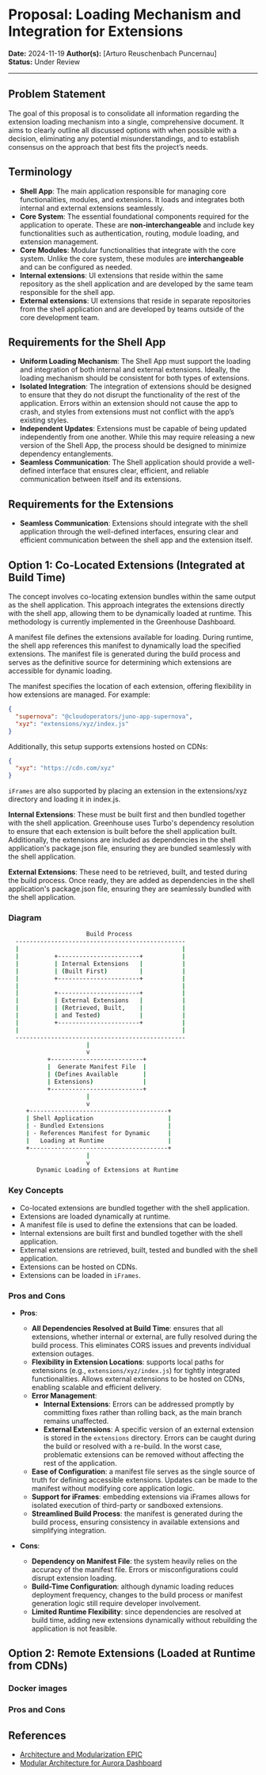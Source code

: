 # Proposal: Loading Mechanism and Integration for Extensions

**Date:** 2024-11-19
**Author(s):** [Arturo Reuschenbach Puncernau]  
**Status:** Under Review

---

## Problem Statement

The goal of this proposal is to consolidate all information regarding the extension loading mechanism into a single, comprehensive document. It aims to clearly outline all discussed options with when possible with a decision, eliminating any potential misunderstandings, and to establish consensus on the approach that best fits the project’s needs.

## Terminology

- **Shell App**: The main application responsible for managing core functionalities, modules, and extensions. It loads and integrates both internal and external extensions seamlessly.
- **Core System**: The essential foundational components required for the application to operate. These are **non-interchangeable** and include key functionalities such as authentication, routing, module loading, and extension management.
- **Core Modules**: Modular functionalities that integrate with the core system. Unlike the core system, these modules are **interchangeable** and can be configured as needed.
- **Internal extensions**: UI extensions that reside within the same repository as the shell application and are developed by the same team responsible for the shell app.
- **External extensions**: UI extensions that reside in separate repositories from the shell application and are developed by teams outside of the core development team.

## Requirements for the Shell App

- **Uniform Loading Mechanism**: The Shell App must support the loading and integration of both internal and external extensions. Ideally, the loading mechanism should be consistent for both types of extensions.
- **Isolated Integration**: The integration of extensions should be designed to ensure that they do not disrupt the functionality of the rest of the application. Errors within an extension should not cause the app to crash, and styles from extensions must not conflict with the app’s existing styles.
- **Independent Updates**: Extensions must be capable of being updated independently from one another. While this may require releasing a new version of the Shell App, the process should be designed to minimize dependency entanglements.
- **Seamless Communication**: The Shell application should provide a well-defined interface that ensures clear, efficient, and reliable communication between itself and its extensions.

## Requirements for the Extensions

- **Seamless Communication**: Extensions should integrate with the shell application through the well-defined interfaces, ensuring clear and efficient communication between the shell app and the extension itself.

## Option 1: Co-Located Extensions (Integrated at Build Time)

The concept involves co-locating extension bundles within the same output as the shell application. This approach integrates the extensions directly with the shell app, allowing them to be dynamically loaded at runtime. This methodology is currently implemented in the Greenhouse Dashboard.

A manifest file defines the extensions available for loading. During runtime, the shell app references this manifest to dynamically load the specified extensions. The manifest file is generated during the build process and serves as the definitive source for determining which extensions are accessible for dynamic loading.

The manifest specifies the location of each extension, offering flexibility in how extensions are managed. For example:

```json
{
  "supernova": "@cloudoperators/juno-app-supernova",
  "xyz": "extensions/xyz/index.js"
}
```

Additionally, this setup supports extensions hosted on CDNs:

```json
{
  "xyz": "https://cdn.com/xyz"
}
```

`iFrames` are also supported by placing an extension in the extensions/xyz directory and loading it in index.js.

**Internal Extensions**: These must be built first and then bundled together with the shell application. Greenhouse uses Turbo's dependency resolution to ensure that each extension is built before the shell application built. Additionally, the extensions are included as dependencies in the shell application's package.json file, ensuring they are bundled seamlessly with the shell application.

**External Extensions**: These need to be retrieved, built, and tested during the build process. Once ready, they are added as dependencies in the shell application's package.json file, ensuring they are seamlessly bundled with the shell application.

### Diagram

```bash
                      Build Process
  ------------------------------------------------
  |                                              |
  |          +-----------------------+           |
  |          | Internal Extensions   |           |
  |          | (Built First)         |           |
  |          +-----------------------+           |
  |                                              |
  |          +-----------------------+           |
  |          | External Extensions   |           |
  |          | (Retrieved, Built,    |           |
  |          | and Tested)           |           |
  |          +-----------------------+           |
  |                                              |
  ------------------------------------------------
                      |
                      v
           +--------------------------+
           |  Generate Manifest File  |
           | (Defines Available       |
           | Extensions)              |
           +--------------------------+
                      |
                      v
     +---------------------------------------+
     | Shell Application                     |
     | - Bundled Extensions                  |
     | - References Manifest for Dynamic     |
     |   Loading at Runtime                  |
     +---------------------------------------+
                      |
                      v
        Dynamic Loading of Extensions at Runtime

```

### Key Concepts

- Co-located extensions are bundled together with the shell application.
- Extensions are loaded dynamically at runtime.
- A manifest file is used to define the extensions that can be loaded.
- Internal extensions are built first and bundled together with the shell application.
- External extensions are retrieved, built, tested and bundled with the shell application.
- Extensions can be hosted on CDNs.
- Extensions can be loaded in `iFrames`.

### Pros and Cons

- **Pros**:

  - **All Dependencies Resolved at Build Time**: ensures that all extensions, whether internal or external, are fully resolved during the build process. This eliminates CORS issues and prevents individual extension outages.
  - **Flexibility in Extension Locations**: supports local paths for extensions (e.g., `extensions/xyz/index.js`) for tightly integrated functionalities. Allows external extensions to be hosted on CDNs, enabling scalable and efficient delivery.
  - **Error Management**:
    - **Internal Extensions**: Errors can be addressed promptly by committing fixes rather than rolling back, as the main branch remains unaffected.
    - **External Extensions**: A specific version of an external extension is stored in the `extensions` directory. Errors can be caught during the build or resolved with a re-build. In the worst case, problematic extensions can be removed without affecting the rest of the application.
  - **Ease of Configuration**: a manifest file serves as the single source of truth for defining accessible extensions. Updates can be made to the manifest without modifying core application logic.
  - **Support for iFrames**: embedding extensions via iFrames allows for isolated execution of third-party or sandboxed extensions.
  - **Streamlined Build Process**: the manifest is generated during the build process, ensuring consistency in available extensions and simplifying integration.

- **Cons**:
  - **Dependency on Manifest File**: the system heavily relies on the accuracy of the manifest file. Errors or misconfigurations could disrupt extension loading.
  - **Build-Time Configuration**: although dynamic loading reduces deployment frequency, changes to the build process or manifest generation logic still require developer involvement.
  - **Limited Runtime Flexibility**: since dependencies are resolved at build time, adding new extensions dynamically without rebuilding the application is not feasible.

## Option 2: Remote Extensions (Loaded at Runtime from CDNs)

### Docker images

### Pros and Cons

## References

- [Architecture and Modularization EPIC](https://github.com/cloudoperators/juno/issues/275)
- [Modular Architecture for Aurora Dashboard](https://github.com/cloudoperators/juno/issues/386)

```

```

